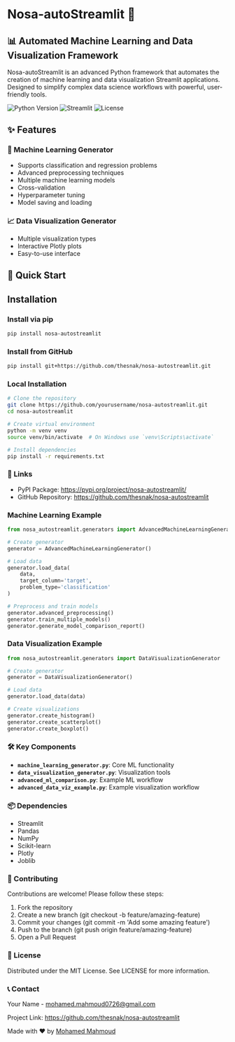 # Nosa-autoStreamlit 🚀

## 📊 Automated Machine Learning and Data Visualization Framework

Nosa-autoStreamlit is an advanced Python framework that automates the creation of machine learning and data visualization Streamlit applications. Designed to simplify complex data science workflows with powerful, user-friendly tools.

![Python Version](https://img.shields.io/badge/python-3.8+-blue.svg)
![Streamlit](https://img.shields.io/badge/streamlit-1.10.0+-green.svg)
![License](https://img.shields.io/github/license/thesnak/nosa-autostreamlit)

## ✨ Features

### 🤖 Machine Learning Generator
- Supports classification and regression problems
- Advanced preprocessing techniques
- Multiple machine learning models
- Cross-validation
- Hyperparameter tuning
- Model saving and loading

### 📈 Data Visualization Generator
- Multiple visualization types
- Interactive Plotly plots
- Easy-to-use interface

## 🚀 Quick Start

## Installation

### Install via pip

```bash
pip install nosa-autostreamlit
```
### Install from GitHub
```bash
pip install git+https://github.com/thesnak/nosa-autostreamlit.git
```

### Local Installation

```bash
# Clone the repository
git clone https://github.com/yourusername/nosa-autostreamlit.git
cd nosa-autostreamlit

# Create virtual environment
python -m venv venv
source venv/bin/activate  # On Windows use `venv\Scripts\activate`

# Install dependencies
pip install -r requirements.txt
```

### 🔗 Links
- PyPI Package: https://pypi.org/project/nosa-autostreamlit/
- GitHub Repository: https://github.com/thesnak/nosa-autostreamlit


### Machine Learning Example

```python
from nosa_autostreamlit.generators import AdvancedMachineLearningGenerator

# Create generator
generator = AdvancedMachineLearningGenerator()

# Load data
generator.load_data(
    data, 
    target_column='target', 
    problem_type='classification'
)

# Preprocess and train models
generator.advanced_preprocessing()
generator.train_multiple_models()
generator.generate_model_comparison_report()
```

### Data Visualization Example

```python
from nosa_autostreamlit.generators import DataVisualizationGenerator

# Create generator
generator = DataVisualizationGenerator()

# Load data
generator.load_data(data)

# Create visualizations
generator.create_histogram()
generator.create_scatterplot()
generator.create_boxplot()
```

### 🛠 Key Components
- **`machine_learning_generator.py`**: Core ML functionality
- **`data_visualization_generator.py`**: Visualization tools
- **`advanced_ml_comparison.py`**: Example ML workflow
- **`advanced_data_viz_example.py`**: Example visualization workflow


### 📦 Dependencies
- Streamlit
- Pandas
- NumPy
- Scikit-learn
- Plotly
- Joblib

### 🤝 Contributing
Contributions are welcome! Please follow these steps:

1. Fork the repository
2. Create a new branch (git checkout -b feature/amazing-feature)
3. Commit your changes (git commit -m 'Add some amazing feature')
4. Push to the branch (git push origin feature/amazing-feature)
5. Open a Pull Request

### 📄 License
Distributed under the MIT License. See LICENSE for more information.

### 📞 Contact
Your Name - mohamed.mahmoud0726@gmail.com

Project Link: https://github.com/thesnak/nosa-autostreamlit


Made with ❤️ by [Mohamed Mahmoud](https://github.com/thesnak)